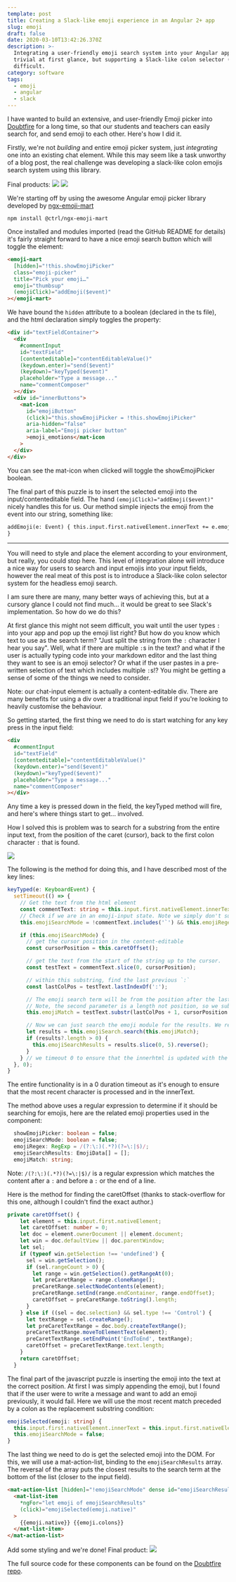 ```yaml
---
template: post
title: Creating a Slack-like emoji experience in an Angular 2+ app
slug: emoji
draft: false
date: 2020-03-10T13:42:26.370Z
description: >-
  Integrating a user-friendly emoji search system into your Angular app may seem
  trivial at first glance, but supporting a Slack-like colon selector (:) proves
  difficult.
category: software
tags:
  - emoji
  - angular
  - slack
---
```


I have wanted to build an extensive, and user-friendly Emoji picker into [Doubtfire](https://github.com/doubtfire-lms) for a long time, so that our students and teachers can easily search for, and send emoji to each other. Here's how I did it.

Firstly, we're not _building_ and entire emoji picker system, just _integrating_ one into an existing chat element. While this may seem like a task unworthy of a blog post, the real challenge was developing a slack-like colon emojis search system using this library.

Final products:
![](./emoji.png)
![](./emoji.gif)

We're starting off by using the awesome Angular emoji picker library developed by [ngx-emoji-mart](https://github.com/TypeCtrl/ngx-emoji-mart#headless-search)

```
npm install @ctrl/ngx-emoji-mart
```

Once installed and modules imported (read the GitHub README for details) it's fairly straight forward to have a nice emoji search button which will toggle the element:

```html
<emoji-mart
  [hidden]="!this.showEmojiPicker"
  class="emoji-picker"
  title="Pick your emoji…"
  emoji="thumbsup"
  (emojiClick)="addEmoji($event)"
></emoji-mart>
```

We have bound the `hidden` attribute to a boolean (declared in the ts file), and the html declaration simply toggles the property:

```html
<div id="textFieldContainer">
  <div
    #commentInput
    id="textField"
    [contenteditable]="contentEditableValue()"
    (keydown.enter)="send($event)"
    (keydown)="keyTyped($event)"
    placeholder="Type a message..."
    name="commentComposer"
  ></div>
  <div id="innerButtons">
    <mat-icon
      id="emojiButton"
      (click)="this.showEmojiPicker = !this.showEmojiPicker"
      aria-hidden="false"
      aria-label="Emoji picker button"
      >emoji_emotions</mat-icon
    >
  </div>
</div>
```

You can see the mat-icon when clicked will toggle the showEmojiPicker boolean.

The final part of this puzzle is to insert the selected emoji into the input/contenteditable field. The hand `(emojiClick)="addEmoji($event)"` nicely handles this for us. Our method simple injects the emoji from the event into our string, something like:

```html
addEmoji(e: Event) { this.input.first.nativeElement.innerText += e.emoji.native
}
```

---

You will need to style and place the element according to your environment, but really, you could stop here. This level of integration alone will introduce a nice way for users to search and input emojis into your input fields, however the real meat of this post is to introduce a Slack-like colon selector system for the headless emoji search.

I am sure there are many, many better ways of achieving this, but at a cursory glance I could not find much... it would be great to see Slack's implementation. So how do we do this?

At first glance this might not seem difficult, you wait until the user types `:` into your app and pop up the emoji list right? But how do you know which text to use as the search term? "Just split the string from the `:` character I hear you say". Well, what if there are multiple `:`s in the text? and what if the user is actually typing code into your markdown editor and the last thing they want to see is an emoji selector? Or what if the user pastes in a pre-written selection of text which includes multiple `:`s!? You might be getting a sense of some of the things we need to consider.

Note: our chat-input element is actually a content-editable div. There are many benefits for using a div over a traditional input field if you're looking to heavily customise the behaviour.

So getting started, the first thing we need to do is start watching for any key press in the input field:

```html
<div
  #commentInput
  id="textField"
  [contenteditable]="contentEditableValue()"
  (keydown.enter)="send($event)"
  (keydown)="keyTyped($event)"
  placeholder="Type a message..."
  name="commentComposer"
></div>
```

Any time a key is pressed down in the field, the keyTyped method will fire, and here's where things start to get... involved.

How I solved this is problem was to search for a substring from the entire input text, from the position of the caret (cursor), back to the first colon character `:` that is found.

![](./emoji-diagram.png)

The following is the method for doing this, and I have described most of the key lines:

```ts
keyTyped(e: KeyboardEvent) {
  setTimeout(() => {
    // Get the text from the html element
    const commentText: string = this.input.first.nativeElement.innerText;
    // Check if we are in an emoji-input state. Note we simply don't support the emoji selector if the ` character is anywhere in the input, as this may indicate that the user is trying to write code.
    this.emojiSearchMode = !commentText.includes('`') && this.emojiRegex.test(commentText);

    if (this.emojiSearchMode) {
      // get the cursor position in the content-editable
      const cursorPosition = this.caretOffset();

      // get the text from the start of the string up to the cursor.
      const testText = commentText.slice(0, cursorPosition);

      // within this substring, find the last previous `:`
      const lastColPos = testText.lastIndexOf(':');

      // The emoji search term will be from the position after the last :
      // Note, the second parameter is a length not position, so we subtract.
      this.emojiMatch = testText.substr(lastColPos + 1, cursorPosition - lastColPos);

      // Now we can just search the emoji module for the results. We reverse so that the closest match is shown closer to the input field (it will make more sense soon).
      let results = this.emojiSearch.search(this.emojiMatch);
      if (results?.length > 0) {
        this.emojiSearchResults = results.slice(0, 5).reverse();
      }
    } // we timeout 0 to ensure that the innerhtml is updated with the new character.
  }, 0);
}
```
The entire functionality is in a 0 duration timeout as it's enough to ensure that the most recent character is processed and in the innerText.

The method above uses a regular expression to determine if it should be searching for emojis, here are the related emoji properties used in the component:

```ts
  showEmojiPicker: boolean = false;
  emojiSearchMode: boolean = false;
  emojiRegex: RegExp = /(?:\:)(.*?)(?=\:|$)/;
  emojiSearchResults: EmojiData[] = [];
  emojiMatch: string;
```

Note: `/(?:\:)(.*?)(?=\:|$)/` is a regular expression which matches the content after a `:` and before a `:` or the end of a line.

Here is the method for finding the caretOffset (thanks to stack-overflow for this one, although I couldn't find the exact author.)
```ts
private caretOffset() {
    let element = this.input.first.nativeElement;
    let caretOffset: number = 0;
    let doc = element.ownerDocument || element.document;
    let win = doc.defaultView || doc.parentWindow;
    let sel;
    if (typeof win.getSelection !== 'undefined') {
      sel = win.getSelection();
      if (sel.rangeCount > 0) {
        let range = win.getSelection().getRangeAt(0);
        let preCaretRange = range.cloneRange();
        preCaretRange.selectNodeContents(element);
        preCaretRange.setEnd(range.endContainer, range.endOffset);
        caretOffset = preCaretRange.toString().length;
      }
    } else if ((sel = doc.selection) && sel.type !== 'Control') {
      let textRange = sel.createRange();
      let preCaretTextRange = doc.body.createTextRange();
      preCaretTextRange.moveToElementText(element);
      preCaretTextRange.setEndPoint('EndToEnd', textRange);
      caretOffset = preCaretTextRange.text.length;
    }
    return caretOffset;
  }
```

The final part of the javascript puzzle is inserting the emoji into the text at the correct position. At first I was simply appending the emoji, but I found that if the user were to write a message and want to add an emoji previously, it would fail. Here we will use the most recent match preceded by a colon as the replacement substring condition:

```ts
emojiSelected(emoji: string) {
  this.input.first.nativeElement.innerText = this.input.first.nativeElement.innerText.replace(`:${this.emojiMatch}`, emoji);
  this.emojiSearchMode = false;
}
```

The last thing we need to do is get the selected emoji into the DOM. For this, we will use a mat-action-list, binding to the `emojiSearchResults` array. The reversal of the array puts the closest results to the search term at the bottom of the list (closer to the input field).

```html
<mat-action-list [hidden]="!emojiSearchMode" dense id="emojiSearchResults">
  <mat-list-item
    *ngFor="let emoji of emojiSearchResults"
    (click)="emojiSelected(emoji.native)"
  >
    {{emoji.native}} {{emoji.colons}}
  </mat-list-item>
</mat-action-list>
```

Add some styling and we're done!
Final product: ![](./emoji.gif)

The full source code for these components can be found on the [Doubtfire repo](https://github.com/jakerenzella/doubtfire-web/tree/enhance/add-emoji/src/app/tasks/task-comment-composer).
